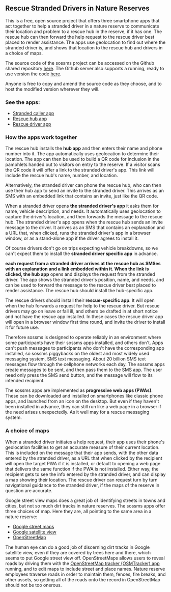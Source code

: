 <h2>Rescue Stranded Drivers in Nature Reserves</h2>

<p>This is a free, open source project that offers three smartphone apps that act together to help a stranded driver in a nature reserve
to communicate their location and problem to a rescue hub in the reserve, if it has one.  The rescue hub can then forward the help request
to the rescue driver best placed to render assistance.  The apps use geolocation to find out where the stranded driver is, and shows
that location to the rescue hub and drivers in a choice of maps.</p>

<p>The source code of the sossms project can be accessed on the Github shared repository <a href="https://github.com/tijaska/sossms">here</a>.
The Github server also supports a running, ready to use version the code <a href="https://tijaska.github.io/sossms/">here</a>.</p>

<p>Anyone is free to copy and amend the source code as they choose, and to host the modified version wherever they will.</p>

<h3>See the apps:</h3>

<ul>
  <!--li><a href="web/index.html">A description of this system</a></li-->
  <li><a href="web/caller/">Stranded caller app</a></li>
  <li><a href="web/hub/">Rescue hub app</a></li>
  <li><a href="web/rescue/">Rescue driver app</a></li>
</ul>

<h3>How the apps work together</h3>

<p>The rescue hub installs the <strong>hub app</strong> and then enters their name and phone number into it. The app automatically uses
geolocation to determine their location.  The app can then be used to build a QR code for inclusion in the pamphlets handed out to visitors
on entry to the reserve.  If a visitor scans the QR code it will offer a link to the stranded driver's app.  This link will include the
rescue hub's name, number, and location.</p>

<p>Alternatively, the stranded driver can phone the rescue hub, who can then use their hub app to send an invite to the stranded driver.
This arrives as an SMS with an embedded link that contains an invite, just like the QR code.</p>

<p>When a stranded driver opens <strong>the stranded driver's app</strong> it asks them for name, vehicle description, and needs.
It automatically uses geolocation to capture the driver's location, and then forwards the message to the rescue hub. The stranded driver's
app opens when the rescue hub sends an invite message to the driver. It arrives as an SMS that contains an explanation and a URL that,
when clicked, runs the stranded driver's app in a browser window, or as a stand-alone app if the driver agrees to install it.</p>

<p>Of course drivers don't go on trips expecting vehicle breakdowns, so we can't expect them to install the
<strong>stranded driver specific app</strong> in advance.</p>

<p><strong>each request from a stranded driver arrives at the rescue hub as SMSes with an explanation and a link embedded within it.
When the link is clicked, the hub app</strong> opens and displays the request from the stranded driver. The app shows the stranded
driver's position, name, and needs, and can be used to forward the message to the rescue driver best placed to render assistance.
The rescue hub should install the hub-specific app.</p>

<p>The rescue drivers should install their <strong>rescue-specific app</strong>. It will open when the hub forwards a request for help
to the rescue driver. But rescue drivers may go on leave or fall ill, and others be drafted in at short notice and not have the rescue app
installed. In these cases the rescue driver app will open in a browser window first time round, and invite the driver to install it
for future use.</p>

<p>Therefore sossms is designed to operate reliably in an environment where some participants have their sossms apps installed, and
others don't. Apps can't push messages to participants who don't have the corresponding app installed, so sossms piggybacks on the
oldest and most widely used messaging system, SMS text messaging. About 20 billion SMS text messages flow through the cellphone networks
each day.  The sossms apps create messages to be sent, and then pass them to the SMS app. The user need only press the SMS send button,
and the message will flow to its intended recipient.</p>

<p>The sossms apps are implemented as <strong>progressive web apps (PWAs)</strong>. These can be downloaded and installed on smartphones
like classic phone apps, and launched from an icon on the desktop. But even if they haven't been installed in advance, they can still run
like a web page in a browser if the need arises unexpectedly. As it well may for a rescue messaging system.</p>

<h3>A choice of maps</h3>

<p>When a stranded driver initiates a help request, their app uses their phone's geolocation facilities to get an accurate measure of their
current location. This is included on the message that their app sends, with the other data entered by the stranded driver, as a URL that
when clicked by the recipient will open the target PWA if it is installed, or default to opening a web page that delivers the same function
if the PWA is not installed. Either way, the recipient gets to see the info entered by the stranded driver, and can display a map showing
their location. The rescue driver can request turn by turn navigational guidance to the stranded driver, if the maps of the reserve in question
are accurate.</p>

<p>Google street view maps does a great job of identifying streets in towns and cities, but not so much dirt tracks in nature reserves.
The sossms apps offer three choices of map. Here they are, all pointing to the same area in a nature reserve:</p>
 
<ul>
  <li><a href="https://www.google.com/maps/@-24.8084045,28.1284559,16z">Google street maps</a></li>
  <li><a href="https://www.google.com/maps/@-24.8084045,28.1284559,2112m/data=!3m1!1e3">Google satellite view</a></li>
  <li><a href="https://www.openstreetmap.org/#map=16/-24.8081/28.1292">OpenStreetMap</a></li>
</ul>

<p>The human eye can do a good job of discerning dirt tracks in Google satellite view, even if they are covered by trees here and there,
which seems to put Google street view off. OpenStreetMaps allows users to reveal roads by driving them with the
<a href="https://play.google.com/store/apps/details?id=net.osmtracker&hl=en_ZA&gl=US">OpenStreetMap tracker (OSMTracker) app</a> running,
and to edit maps to include street and place names. Nature reserve employees traverse roads in order to maintain them, fences, fire breaks,
and other assets, so getting all of the roads onto the record in OpenStreetMap should not be too onerous.</p>
